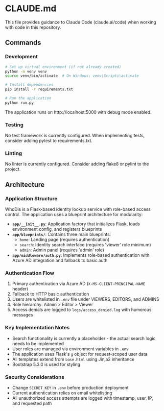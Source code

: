 # CLAUDE.md

This file provides guidance to Claude Code (claude.ai/code) when working with code in this repository.

## Commands

### Development
```bash
# Set up virtual environment (if not already created)
python -m venv venv
source venv/bin/activate  # On Windows: venv\Scripts\activate

# Install dependencies
pip install -r requirements.txt

# Run the application
python run.py
```

The application runs on http://localhost:5000 with debug mode enabled.

### Testing
No test framework is currently configured. When implementing tests, consider adding pytest to requirements.txt.

### Linting
No linter is currently configured. Consider adding flake8 or pylint to the project.

## Architecture

### Application Structure
WhoDis is a Flask-based identity lookup service with role-based access control. The application uses a blueprint architecture for modularity:

- **`app/__init__.py`**: Application factory that initializes Flask, loads environment config, and registers blueprints
- **`app/blueprints/`**: Contains three main blueprints:
  - `home`: Landing page (requires authentication)
  - `search`: Identity search interface (requires 'viewer' role minimum)
  - `admin`: Admin panel (requires 'admin' role)
- **`app/middleware/auth.py`**: Implements role-based authentication with Azure AD integration and fallback to basic auth

### Authentication Flow
1. Primary authentication via Azure AD (`X-MS-CLIENT-PRINCIPAL-NAME` header)
2. Fallback to HTTP basic authentication
3. Users are whitelisted in `.env` file under VIEWERS, EDITORS, and ADMINS
4. Role hierarchy: Admin > Editor > Viewer
5. Access denials are logged to `logs/access_denied.log` with humorous messages

### Key Implementation Notes
- Search functionality is currently a placeholder - the actual search logic needs to be implemented
- User roles are managed via environment variables in `.env`
- The application uses Flask's `g` object for request-scoped user data
- All templates extend from `base.html` using Jinja2 inheritance
- Bootstrap 5.3.0 is used for styling

### Security Considerations
- Change `SECRET_KEY` in `.env` before production deployment
- Current authentication relies on email whitelisting
- All unauthorized access attempts are logged with timestamp, user, IP, and requested path
